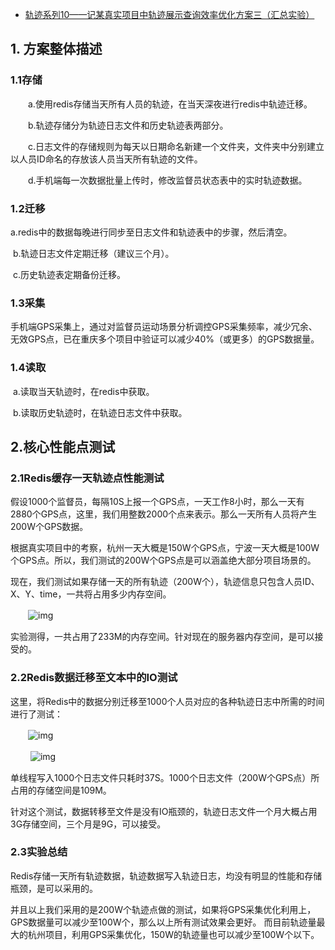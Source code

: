 - [轨迹系列10——记某真实项目中轨迹展示查询效率优化方案三（汇总实验）](https://www.cnblogs.com/naaoveGIS/p/7160486.html)

## 1.  方案整体描述

### 1.1存储

　　a.使用redis存储当天所有人员的轨迹，在当天深夜进行redis中轨迹迁移。

　　b.轨迹存储分为轨迹日志文件和历史轨迹表两部分。

　　c.日志文件的存储规则为每天以日期命名新建一个文件夹，文件夹中分别建立以人员ID命名的存放该人员当天所有轨迹的文件。

　　d.手机端每一次数据批量上传时，修改监督员状态表中的实时轨迹数据。

### 1.2迁移

​    a.redis中的数据每晚进行同步至日志文件和轨迹表中的步骤，然后清空。

​    b.轨迹日志文件定期迁移（建议三个月）。

​    c.历史轨迹表定期备份迁移。

### 1.3采集

​    手机端GPS采集上，通过对监督员运动场景分析调控GPS采集频率，减少冗余、无效GPS点，已在重庆多个项目中验证可以减少40%（或更多）的GPS数据量。  

### 1.4读取

​    a.读取当天轨迹时，在redis中获取。

​    b.读取历史轨迹时，在轨迹日志文件中获取。

## 2.核心性能点测试

### 2.1Redis缓存一天轨迹点性能测试

​    假设1000个监督员，每隔10S上报一个GPS点，一天工作8小时，那么一天有2880个GPS点，这里，我们用整数2000个点来表示。那么一天所有人员将产生200W个GPS数据。

​    根据真实项目中的考察，杭州一天大概是150W个GPS点，宁波一天大概是100W个GPS点。所以，我们测试的200W个GPS点是可以涵盖绝大部分项目场景的。

现在，我们测试如果存储一天的所有轨迹（200W个），轨迹信息只包含人员ID、X、Y、time，一共将占用多少内存空间。

　　![img](https://images2015.cnblogs.com/blog/656746/201707/656746-20170713144946993-2143660358.jpg)

​    实验测得，一共占用了233M的内存空间。针对现在的服务器内存空间，是可以接受的。

### 2.2Redis数据迁移至文本中的IO测试

​    这里，将Redis中的数据分别迁移至1000个人员对应的各种轨迹日志中所需的时间进行了测试：

　　![img](https://images2015.cnblogs.com/blog/656746/201707/656746-20170713145018415-1854937930.png)

　               　![img](https://images2015.cnblogs.com/blog/656746/201707/656746-20170713145029634-1212897018.png)

​    单线程写入1000个日志文件只耗时37S。1000个日志文件（200W个GPS点）所占用的存储空间是109M。

​    针对这个测试，数据转移至文件是没有IO瓶颈的，轨迹日志文件一个月大概占用3G存储空间，三个月是9G，可以接受。

### 2.3实验总结

​    Redis存储一天所有轨迹数据，轨迹数据写入轨迹日志，均没有明显的性能和存储瓶颈，是可以采用的。

​    并且以上我们采用的是200W个轨迹点做的测试，如果将GPS采集优化利用上，GPS数据量可以减少至100W个，那么以上所有测试效果会更好。 而目前轨迹量最大的杭州项目，利用GPS采集优化，150W的轨迹量也可以减少至100W个以下。